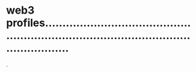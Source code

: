 # web3 profiles.................................................................................................................
.
